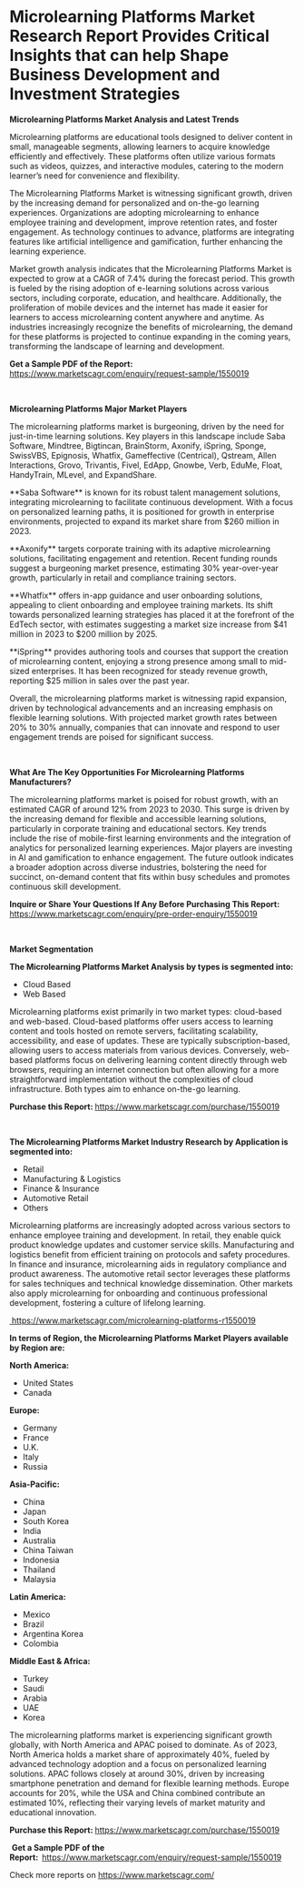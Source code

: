 <p><h1>Microlearning Platforms Market Research Report Provides Critical Insights that can help Shape Business Development and Investment Strategies</h1></p><p><strong>Microlearning Platforms Market Analysis and Latest Trends</strong></p>
<p><p>Microlearning platforms are educational tools designed to deliver content in small, manageable segments, allowing learners to acquire knowledge efficiently and effectively. These platforms often utilize various formats such as videos, quizzes, and interactive modules, catering to the modern learner’s need for convenience and flexibility. </p><p>The Microlearning Platforms Market is witnessing significant growth, driven by the increasing demand for personalized and on-the-go learning experiences. Organizations are adopting microlearning to enhance employee training and development, improve retention rates, and foster engagement. As technology continues to advance, platforms are integrating features like artificial intelligence and gamification, further enhancing the learning experience.</p><p>Market growth analysis indicates that the Microlearning Platforms Market is expected to grow at a CAGR of 7.4% during the forecast period. This growth is fueled by the rising adoption of e-learning solutions across various sectors, including corporate, education, and healthcare. Additionally, the proliferation of mobile devices and the internet has made it easier for learners to access microlearning content anywhere and anytime. As industries increasingly recognize the benefits of microlearning, the demand for these platforms is projected to continue expanding in the coming years, transforming the landscape of learning and development.</p></p>
<p><strong>Get a Sample PDF of the Report:&nbsp;</strong> <a href="https://www.marketscagr.com/enquiry/request-sample/1550019?utm_campaign=1835&utm_medium=2&utm_source=Github&utm_content=ia&utm_term=09032025&utm_id=microlearning-platforms">https://www.marketscagr.com/enquiry/request-sample/1550019</a></p>
<p>&nbsp;</p>
<p><strong>Microlearning Platforms Major Market Players</strong></p>
<p><p>The microlearning platforms market is burgeoning, driven by the need for just-in-time learning solutions. Key players in this landscape include Saba Software, Mindtree, Bigtincan, BrainStorm, Axonify, iSpring, Sponge, SwissVBS, Epignosis, Whatfix, Gameffective (Centrical), Qstream, Allen Interactions, Grovo, Trivantis, Fivel, EdApp, Gnowbe, Verb, EduMe, Float, HandyTrain, MLevel, and ExpandShare.</p><p>**Saba Software** is known for its robust talent management solutions, integrating microlearning to facilitate continuous development. With a focus on personalized learning paths, it is positioned for growth in enterprise environments, projected to expand its market share from $260 million in 2023.</p><p>**Axonify** targets corporate training with its adaptive microlearning solutions, facilitating engagement and retention. Recent funding rounds suggest a burgeoning market presence, estimating 30% year-over-year growth, particularly in retail and compliance training sectors.</p><p>**Whatfix** offers in-app guidance and user onboarding solutions, appealing to client onboarding and employee training markets. Its shift towards personalized learning strategies has placed it at the forefront of the EdTech sector, with estimates suggesting a market size increase from $41 million in 2023 to $200 million by 2025.</p><p>**iSpring** provides authoring tools and courses that support the creation of microlearning content, enjoying a strong presence among small to mid-sized enterprises. It has been recognized for steady revenue growth, reporting $25 million in sales over the past year.</p><p>Overall, the microlearning platforms market is witnessing rapid expansion, driven by technological advancements and an increasing emphasis on flexible learning solutions. With projected market growth rates between 20% to 30% annually, companies that can innovate and respond to user engagement trends are poised for significant success.</p></p>
<p>&nbsp;</p>
<p><strong>What Are The Key Opportunities For Microlearning Platforms Manufacturers?</strong></p>
<p><p>The microlearning platforms market is poised for robust growth, with an estimated CAGR of around 12% from 2023 to 2030. This surge is driven by the increasing demand for flexible and accessible learning solutions, particularly in corporate training and educational sectors. Key trends include the rise of mobile-first learning environments and the integration of analytics for personalized learning experiences. Major players are investing in AI and gamification to enhance engagement. The future outlook indicates a broader adoption across diverse industries, bolstering the need for succinct, on-demand content that fits within busy schedules and promotes continuous skill development.</p></p>
<p><strong>Inquire or Share Your Questions If Any Before Purchasing This Report:</strong> <a href="https://www.marketscagr.com/enquiry/pre-order-enquiry/1550019?utm_campaign=1835&utm_medium=2&utm_source=Github&utm_content=ia&utm_term=09032025&utm_id=microlearning-platforms">https://www.marketscagr.com/enquiry/pre-order-enquiry/1550019</a></p>
<p>&nbsp;</p>
<p><strong>Market Segmentation</strong></p>
<p><strong>The Microlearning Platforms Market Analysis by types is segmented into:</strong></p>
<p><ul><li>Cloud Based</li><li>Web Based</li></ul></p>
<p><p>Microlearning platforms exist primarily in two market types: cloud-based and web-based. Cloud-based platforms offer users access to learning content and tools hosted on remote servers, facilitating scalability, accessibility, and ease of updates. These are typically subscription-based, allowing users to access materials from various devices. Conversely, web-based platforms focus on delivering learning content directly through web browsers, requiring an internet connection but often allowing for a more straightforward implementation without the complexities of cloud infrastructure. Both types aim to enhance on-the-go learning.</p></p>
<p><strong>Purchase this Report:&nbsp;</strong><a href="https://www.marketscagr.com/purchase/1550019?utm_campaign=1835&utm_medium=2&utm_source=Github&utm_content=ia&utm_term=09032025&utm_id=microlearning-platforms">https://www.marketscagr.com/purchase/1550019</a></p>
<p>&nbsp;</p>
<p><strong>The Microlearning Platforms Market Industry Research by Application is segmented into:</strong></p>
<p><ul><li>Retail</li><li>Manufacturing & Logistics</li><li>Finance & Insurance</li><li>Automotive Retail</li><li>Others</li></ul></p>
<p><p>Microlearning platforms are increasingly adopted across various sectors to enhance employee training and development. In retail, they enable quick product knowledge updates and customer service skills. Manufacturing and logistics benefit from efficient training on protocols and safety procedures. In finance and insurance, microlearning aids in regulatory compliance and product awareness. The automotive retail sector leverages these platforms for sales techniques and technical knowledge dissemination. Other markets also apply microlearning for onboarding and continuous professional development, fostering a culture of lifelong learning.</p></p>
<p><a href="https://www.marketscagr.com/microlearning-platforms-r1550019?utm_campaign=1835&utm_medium=2&utm_source=Github&utm_content=ia&utm_term=09032025&utm_id=microlearning-platforms">&nbsp;https://www.marketscagr.com/microlearning-platforms-r1550019</a></p>
<p><strong>In terms of Region, the Microlearning Platforms Market Players available by Region are:</strong></p>
<p>
    <p> <strong> North America: </strong>
        <ul>
            <li>United States</li>
            <li>Canada</li>
        </ul>
        </p> 
    <p> <strong> Europe: </strong>
        <ul>
            <li>Germany</li>
            <li>France</li>
            <li>U.K.</li>
            <li>Italy</li>
            <li>Russia</li>
        </ul>
        </p> 
    <p> <strong> Asia-Pacific: </strong>
        <ul>
            <li>China</li>
            <li>Japan</li>
            <li>South Korea</li>
            <li>India</li>
            <li>Australia</li>
            <li>China Taiwan</li>
            <li>Indonesia</li>
            <li>Thailand</li>
            <li>Malaysia</li>
        </ul>
        </p> 
    <p> <strong> Latin America: </strong>
        <ul>
            <li>Mexico</li>
            <li>Brazil</li>
            <li>Argentina Korea</li>
            <li>Colombia</li>
        </ul>
        </p> 
    <p> <strong> Middle East & Africa: </strong>
        <ul>
            <li>Turkey</li>
            <li>Saudi</li>
            <li>Arabia</li>
            <li>UAE</li>
            <li>Korea</li>
        </ul>
    </p>
    </p>
<p><p>The microlearning platforms market is experiencing significant growth globally, with North America and APAC poised to dominate. As of 2023, North America holds a market share of approximately 40%, fueled by advanced technology adoption and a focus on personalized learning solutions. APAC follows closely at around 30%, driven by increasing smartphone penetration and demand for flexible learning methods. Europe accounts for 20%, while the USA and China combined contribute an estimated 10%, reflecting their varying levels of market maturity and educational innovation.</p></p>
<p><strong>Purchase this Report: </strong><a href="https://www.marketscagr.com/purchase/1550019?utm_campaign=1835&utm_medium=2&utm_source=Github&utm_content=ia&utm_term=09032025&utm_id=microlearning-platforms">https://www.marketscagr.com/purchase/1550019</a></p>
<p>&nbsp;<strong>Get a Sample PDF of the Report:&nbsp;&nbsp;</strong><a href="https://www.marketscagr.com/enquiry/request-sample/1550019?utm_campaign=1835&utm_medium=2&utm_source=Github&utm_content=ia&utm_term=09032025&utm_id=microlearning-platforms">https://www.marketscagr.com/enquiry/request-sample/1550019</a></p>
<p><strong></strong></p>
<p>Check more reports on <a href="https://www.marketscagr.com/?utm_campaign=1835&utm_medium=2&utm_source=Github&utm_content=ia&utm_term=09032025&utm_id=microlearning-platforms">https://www.marketscagr.com/</a></p>